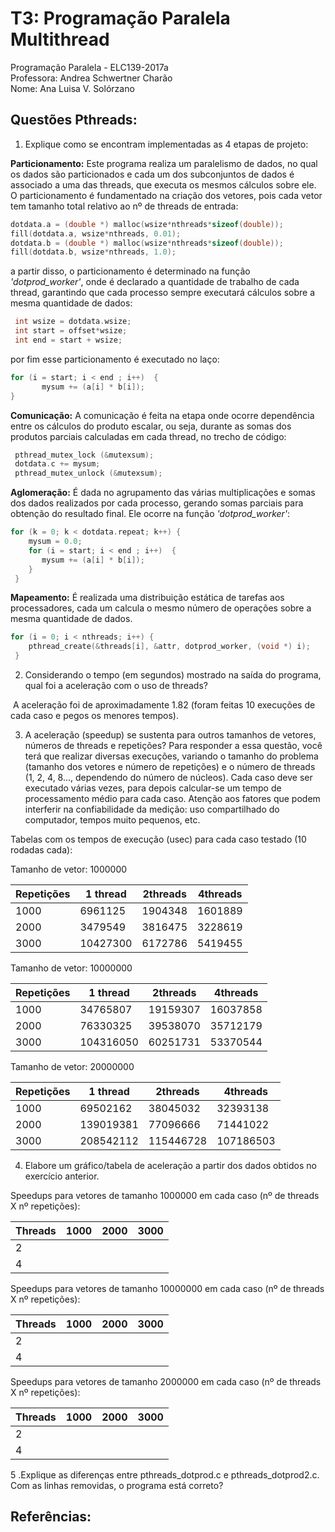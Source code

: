 # T3: Programação Paralela Multithread
Programação Paralela - ELC139-2017a\
Professora: Andrea Schwertner Charão\
Nome: Ana Luisa V. Solórzano

## Questões Pthreads:

1. Explique como se encontram implementadas as 4 etapas de projeto: 
  
  **Particionamento:** Este programa realiza um paralelismo de dados, no qual os dados são particionados e cada um dos subconjuntos
  de dados é associado a uma das threads, que executa os mesmos cálculos sobre ele. O particionamento é fundamentado na criação dos
  vetores, pois cada vetor tem tamanho total relativo ao nº de threads de entrada:  
   ``` C
   dotdata.a = (double *) malloc(wsize*nthreads*sizeof(double));
   fill(dotdata.a, wsize*nthreads, 0.01);
   dotdata.b = (double *) malloc(wsize*nthreads*sizeof(double));
   fill(dotdata.b, wsize*nthreads, 1.0);
   ```
  a partir disso, o particionamento é determinado na função *'dotprod_worker'*, onde é declarado a quantidade de trabalho
  de cada thread, garantindo que cada processo sempre executará cálculos sobre a mesma quantidade de dados: 
  ``` C
   int wsize = dotdata.wsize;
   int start = offset*wsize;
   int end = start + wsize;
  ``` 
  por fim esse particionamento é executado no laço:
  ``` C
  for (i = start; i < end ; i++)  {
         mysum += (a[i] * b[i]);
  }
  ```
  
  **Comunicação:** A comunicação é feita na etapa onde ocorre dependência entre os cálculos do produto escalar, ou seja,
  durante as somas dos produtos parciais calculadas em cada thread, no trecho de código:
 
 ``` C
  pthread_mutex_lock (&mutexsum);
  dotdata.c += mysum;
  pthread_mutex_unlock (&mutexsum);
 ```   
 
  **Aglomeração:** É dada no agrupamento das várias multiplicações e somas dos dados realizados por cada processo, gerando
  somas parciais para obtenção do resultado final. Ele ocorre na função *'dotprod_worker'*:
  
  ``` C
  for (k = 0; k < dotdata.repeat; k++) {
      mysum = 0.0;
      for (i = start; i < end ; i++)  {
         mysum += (a[i] * b[i]);
      }
   }
  ```  
  
  **Mapeamento:** É realizada uma distribuição estática de tarefas aos processadores, cada um calcula o mesmo número de
  operações sobre a mesma quantidade de dados.
  
  ``` C
  for (i = 0; i < nthreads; i++) {
      pthread_create(&threads[i], &attr, dotprod_worker, (void *) i);
   }
   ```
   
2. Considerando o tempo (em segundos) mostrado na saída do programa, qual foi a aceleração com o uso de threads?

  A aceleração foi de aproximadamente 1.82 (foram feitas 10 execuções de cada caso e pegos os menores tempos).

3. A aceleração (speedup) se sustenta para outros tamanhos de vetores, números de threads e repetições? Para responder a essa questão, você terá que realizar diversas execuções, variando o tamanho do problema (tamanho dos vetores e número de repetições) e o número de threads (1, 2, 4, 8..., dependendo do número de núcleos). Cada caso deve ser executado várias vezes, para depois calcular-se um tempo de processamento médio para cada caso. Atenção aos fatores que podem interferir na confiabilidade da medição: uso compartilhado do computador, tempos muito pequenos, etc.

Tabelas com os tempos de execução (usec) para cada caso testado (10 rodadas cada):

Tamanho de vetor: 1000000

Repetições |1 thread | 2threads | 4threads |
---------- | ------- | -------- | -------- |
1000  | 6961125 | 1904348 | 1601889 |
2000  | 3479549 | 3816475 | 3228619 |
3000  | 10427300 | 6172786 | 5419455 |

Tamanho de vetor: 10000000

Repetições |1 thread | 2threads | 4threads |
---------- | ------- | -------- | -------- |
1000  | 34765807 | 19159307 | 16037858 |
2000  | 76330325 | 39538070 | 35712179 |
3000  | 104316050 | 60251731 | 53370544 |

Tamanho de vetor: 20000000

Repetições |1 thread | 2threads | 4threads |
---------- | ------- | -------- | -------- |
1000  | 69502162 | 38045032 | 32393138 |
2000  | 139019381 | 77096666 | 71441022 |
3000  | 208542112 | 115446728 | 107186503 |

4. Elabore um gráfico/tabela de aceleração a partir dos dados obtidos no exercício anterior.

Speedups para vetores de tamanho 1000000 em cada caso (nº de threads X nº repetições):

Threads | 1000 | 2000 | 3000 |
------- | --- | ---- |----- |
2  | |  |  |
4  | |  |  |

Speedups para vetores de tamanho 10000000 em cada caso (nº de threads X nº repetições):

Threads | 1000 | 2000 | 3000 |
------- | --- | ---- |----- |
2  | |  |  |
4  | |  |  |

Speedups para vetores de tamanho 2000000 em cada caso (nº de threads X nº repetições):

Threads | 1000 | 2000 | 3000 |
------- | --- | ---- |----- |
2  | |  |  |
4  | |  |  |



5 .Explique as diferenças entre pthreads_dotprod.c e pthreads_dotprod2.c. Com as linhas removidas, o programa está correto?

## Referências: 
